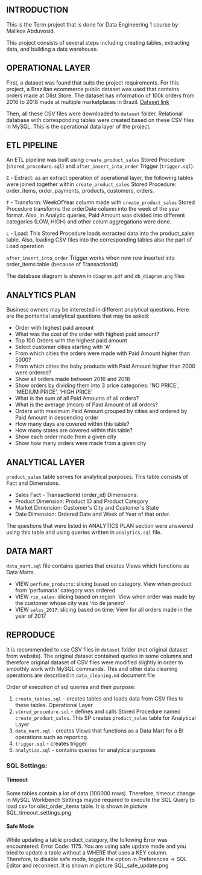 ## INTRODUCTION

This is the Term project that is done for Data Engineering 1 course by Malikov Abduvosid. 

This project consists of several steps including creating tables, extracting data, and building a data warehouse. 

## OPERATIONAL LAYER

First, a dataset was found that suits the project requirements. For this project, a Brazilian ecommerce public dataset was used that contains orders made at Olist Store. The dataset has information of 100k orders from 2016 to 2018 made at multiple marketplaces in Brazil. [Dataset link](https://www.kaggle.com/olistbr/brazilian-ecommerce?select=olist_order_items_dataset.csv)

Then, all these CSV files were downloaded to `dataset` folder. Relational database with corresponding tables were created based on these CSV files in MySQL. This is the operational data layer of the project. 

## ETL PIPELINE
An ETL pipeline was built using `create_product_sales` Stored Procedure (`stored_procedure.sql`) and `after_insert_into_order` Trigger (`trigger.sql`). 

`E` - Extract: as an extract operation of operational layer, the following tables were joined together within `create_product_sales` Stored Procedure: order_items, order_payments, products, customers, orders.

`T` - Transform: WeekOfYear column made with `create_product_sales` Stored Procedure transforms the orderDate column into the week of the year format. Also, in Analytic queries, Paid Amount was divided into different categories (LOW, HIGH) and other colum aggregations were done.

`L` - Load: This Stored Procedure loads extracted data into the product_sales table. Also, loading CSV files into the corresponding tables also the part of Load operation

`after_insert_into_order` Trigger works when new row inserted into order_items table (because of TransactionId)

The database diagram is shown in `diagram.pdf` and `db_diagram.png` files

## ANALYTICS PLAN

Business owners may be interested in different analytical questions. Here are the pontential analytical questions that may be asked:

- Order with highest paid amount
- What was the cost of the order with highest paid amount?
- Top 100 Orders with the highest paid amount
- Select customer cities starting with 'A'
- From which cities the orders were made with Paid Amount higher than 5000?
- From which cities the baby products with Paid Amount higher than 2000 were ordered?
- Show all orders made between 2016 and 2018
- Show orders by dividing them into 3 price categories: 'NO PRICE', 'MEDIUM PRICE', 'HIGH PRICE'
- What is the sum of all Paid Amounts of all orders?
- What is the average (mean) of Paid Amount of all orders?
- Orders with maximum Paid Amount grouped by cities and ordered by Paid Amount in descending order
- How many days are covered within this table?
- How many states are covered within this table?
- Show each order made from a given city
- Show how many orders were made from a given city


## ANALYTICAL LAYER 

`product_sales` table serves for analytical purposes. This table consists of Fact and Dimensions.
- Sales Fact - TransactionId (order_id)
Dimensions: 
- Product Dimension: Product ID and Product Category
- Market Dimension: Customer's City and Customer's State
- Date Dimension: Ordered Date and Week of Year of that order.

The questions that were listed in ANALYTICS PLAN section were answered using this table and using queries written in `analytics.sql` file. 


## DATA MART
`data_mart.sql` file contains queries that creates Views which functions as Data Marts.

- VIEW `perfume_products`: slicing based on category. View when product from 'perfumaria' category was ordered
- VIEW `rio_sales`: slicing based on region. View when order was made by the customer whose city was 'rio de janeiro'
- VIEW `sales_2017`: slicing based on time: View for all orders made in the year of 2017


## REPRODUCE 
It is recommended to use CSV files in `dataset` folder (not original dataset from website). The original dataset contained quotes in some columns and therefore original dataset of CSV files were modified slightly in order to smoothly work with MySQL commands. This and other data cleaning operations are described in `data_cleaning.md` document file

Order of execution of sql queries and their purpose:

1. `create_tables.sql` - creates tables and loads data from CSV files to these tables. Operational Layer
2. `stored_procedure.sql` - defines and calls Stored Procedure named `create_product_sales`. This SP creates `product_sales` table for Analytical Layer
3. `data_mart.sql` - creates Views that functions as a Data Mart for a BI operations such as reporting.
4. `trigger.sql` - creates trigger
5. `analytics.sql` - contains queries for analytical purposes


### SQL Settings:

#### Timeout 
Some tables contain a lot of data (100000 rows). Therefore, timeout change in MySQL Workbench Settings maybe required to execute the SQL Query to load csv for olist_order_items table. It is shown in picture SQL_timeout_settings.png 

#### Safe Mode
While updating a table product_category, the following Error was encountered: 
Error Code: 1175. You are using safe update mode and you tried to update a table without a WHERE that uses a KEY column.  
Therefore, to disable safe mode, toggle the option in Preferences -> SQL Editor and reconnect. It is shown in picture SQL_safe_update.png